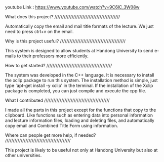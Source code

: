 youtube Link : https://www.youtube.com/watch?v=9C6lC_3W08w

What does this project? //////////////////////////////////////////

Automatically copy the email and mail title formats of the lecture.
We just need to press ctrl+v on the email.

Why is this project useful? //////////////////////////////////////////

This system is designed to allow students at Handong University to send e-mails to their professors more efficiently.

How to get started? //////////////////////////////////////////

The system was developed in the C++ language.
It is necessary to install the xclip package to run this system.
The installation method is simple, just type 'apt-get install -y xclip' in the terminal.
If the installation of the Xclip package is completed, you can just compile and execute the cpp file.

What I contributed //////////////////////////////////////////

I made all the parts in this project except for the functions that copy to the clipboard.
Like functions such as entering data into personal information and lecture information files, loading and deleting files, and automatically copy email and Combined Title Form using information.

Where can people get more help, if needed? //////////////////////////////////////////

This project is likely to be useful not only at Handong University but also at other universities.
